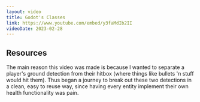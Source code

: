 ```yaml
---
layout: video
title: Godot's Classes
link: https://www.youtube.com/embed/y3faMdIb2II
videoDate: 2023-02-28
---
```


## Resources

The main reason this video was made is because I wanted to separate a player's ground detection from their hitbox (where things like bullets 'n stuff would hit them). Thus began a journey to break out these two detections in a clean, easy to reuse way, since having every entity implement their own health functionality was pain.
